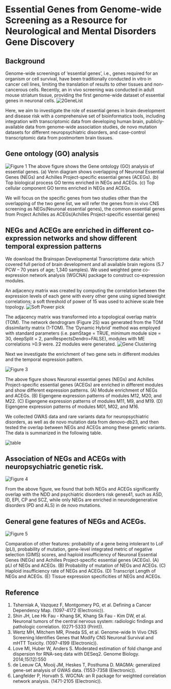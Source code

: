 # Essential Genes from Genome-wide Screening as a Resource for Neurological and Mental Disorders Gene Discovery








## Background
Genome-wide screenings of ‘essential genes’, i.e., genes required for an organism or cell survival, have been traditionally conducted in vitro in cancer cell lines, limiting the translation of results to other tissues and non-cancerous cells. Recently, an in vivo screening was conducted in adult mouse striatum tissue, providing the first genome-wide dataset of essential genes in neuronal cells.
![2GeneList](./Files/2GeneList.png)

Here, we aim to investigate the role of essential genes in brain development and disease risk with a comprehensive set of bioinformatics tools, including integration with transcriptomic data from developing human brain, publicly-available data from genome-wide association studies, de novo mutation datasets for different neuropsychiatric disorders, and case-control transcriptomic data from postmortem brain tissues.


## Gene ontology (GO) analysis
![Figure 1](./Files/Fig1.jpg)
The above figure shows the Gene ontology (GO) analysis of essential genes. (a) Venn diagram shows overlapping of Neuronal Essential Genes (NEGs) and Achilles Project-specific essential genes (ACEGs). (b) Top biological process GO terms enriched in NEGs and ACEGs. (c) Top cellular component GO terms enriched in NEGs and ACEGs.

We will focus on the specific genes from two studies other than the overlapping of the two gene list, we will refer the genes from in vivo CNS screening as NEGs(Neuronal essential genes), the common essential genes from Project Achilles as ACEGs(Achilles Project-specific essential genes)


## NEGs and ACEGs are enriched in different co-expression networks and show different temporal expression patterns

We download the Brainspan Developmental Transcriptome data: which covered full period of brain development and all available brain regions (5.7 PCW – 70 years of age; 1,340 samples). We used weighted gene co-expression network analysis (WGCNA) package to construct co-expression modules.

An adjacency matrix was created by computing the correlation between the expression levels of each gene with every other gene using signed biweight correlations; a soft threshold of power of 15 was used to achieve scale free topology.
![Soft Power pick](./Files/SoftPower.png)




The adjacency matrix was transformed into a topological overlap matrix (TOM). The network dendrogram (Figure 2S) was generated from the TOM dissimilarity matrix (1-TOM). The ‘Dynamic Hybrid’ method was employed with standard parameters (i.e. pamStage = TRUE, minimum module size = 30, deepSplit = 2, pamRespectsDendro=FALSE), modules with ME correlations >0.9 were. 22 modules were generated.
![Gene Clustering](./Files/GeneClustering.png)



Next we investigate the enrichment of two gene sets in different modules and the temporal expression pattern.

![Figure 3](./Files/Fig3.jpg)

The above figure shows Neuronal essential genes (NEGs) and Achilles Project-specific essential genes (ACEGs) are enriched in different modules and show different expression patterns. (A) Module enrichment of NEGs and ACEGs. (B) Eigengene expression patterns of modules M12, M20, and M22. (C) Eigengene expression patterns of modules M11, M9, and M19. (D) Eigengene expression patterns of modules M01, M02, and M16.

We collected GWAS data and rare variants data for neuropsychiatric disorders, as well as de novo mutation data from denovo-db23, and then tested the overlap between NEGs and ACEGs among these genetic variants. 
The data is summarized in the following table.


![table](./Files/table.png)



## Association of NEGs and ACEGs with neuropsychiatric genetic risk.


![Figure 4](./Files/Fig4.jpg)


From the above figure, we found that both NEGs and ACEGs significantly overlap with the NDD and psychiatric disorders risk genes41, such as ASD, ID, EPI, CP and SCZ, while only NEGs are enriched in neurodegenerative disorders (PD and ALS) in de novo mutations.


## General gene features of NEGs and ACEGs.


![Figure 5](./Files/Fig5.jpg)

Comparation of other features: probability of a gene being intolerant to LoF (pLI), probability of mutation, gene-level integrated metric of negative selection (GIMS) scores, and haploid insufficiency of Neuronal Essential Genes (NEGs) and Achilles Project-specific essential genes (ACEGs). (A) pLI of NEGs and ACEGs. (B) Probability of mutation of NEGs and ACEGs. (C) Haploid insufficiency rate of NEGs and ACEGs. (D) Transcript Length of NEGs and ACEGs. (E) Tissue expression specificities of NEGs and ACEGs.





## Reference
1. Tsherniak A, Vazquez F, Montgomery PG, et al. Defining a Cancer Dependency Map. (1097-4172 (Electronic)).
2.	Shin JH, Lee Hk Fau - Khang SK, Khang Sk Fau - Kim DW, et al. Neuronal tumors of the central nervous system: radiologic findings and pathologic correlation. (0271-5333 (Print)).
3.	Wertz MH, Mitchem MR, Pineda SS, et al. Genome-wide In Vivo CNS Screening Identifies Genes that Modify CNS Neuronal Survival and mHTT Toxicity. (1097-4199 (Electronic)).
4. Love MI, Huber W, Anders S. Moderated estimation of fold change and dispersion for RNA-seq data with DESeq2. Genome Biology. 2014;15(12):550
5. de Leeuw CA, Mooij JM, Heskes T, Posthuma D. MAGMA: generalized gene-set analysis of GWAS data. (1553-7358 (Electronic)).
6. Langfelder P, Horvath S. WGCNA: an R package for weighted correlation network analysis. (1471-2105 (Electronic)).
